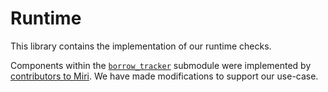 # Runtime

This library contains the implementation of our runtime checks. 

Components within the [`borrow_tracker`](https://github.com/BorrowSanitizer/bsan/tree/main/bsan-rt/src/borrow_tracker) submodule were implemented by [contributors to Miri](https://github.com/rust-lang/miri/commits/master/src/borrow_tracker). We have made modifications to support our use-case. 